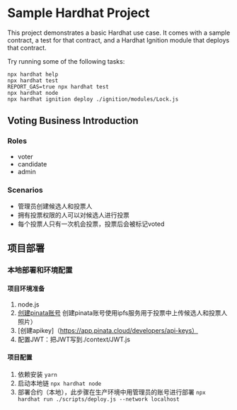 # Sample Hardhat Project

This project demonstrates a basic Hardhat use case. It comes with a sample contract, a test for that contract, and a Hardhat Ignition module that deploys that contract.

Try running some of the following tasks:

```shell
npx hardhat help
npx hardhat test
REPORT_GAS=true npx hardhat test
npx hardhat node
npx hardhat ignition deploy ./ignition/modules/Lock.js
```

## Voting Business Introduction

### Roles
- voter
- candidate
- admin

### Scenarios
- 管理员创建候选人和投票人
- 拥有投票权限的人可以对候选人进行投票
- 每个投票人只有一次机会投票，投票后会被标记voted

## 项目部署

### 本地部署和环境配置

#### 项目环境准备
1. node.js
2. [创建pinata账号](https://app.pinata.cloud)
    创建pinata账号使用ipfs服务用于投票中上传候选人和投票人照片）
3. [创建apikey]（https://app.pinata.cloud/developers/api-keys）
4. 配置JWT：把JWT写到./context/JWT.js

#### 项目配置
1. 依赖安装 `yarn`
2. 启动本地链 `npx hardhat node`
3. 部署合约（本地），此步骤在生产环境中用管理员的账号进行部署 `npx hardhat run ./scripts/deploy.js --network localhost`






